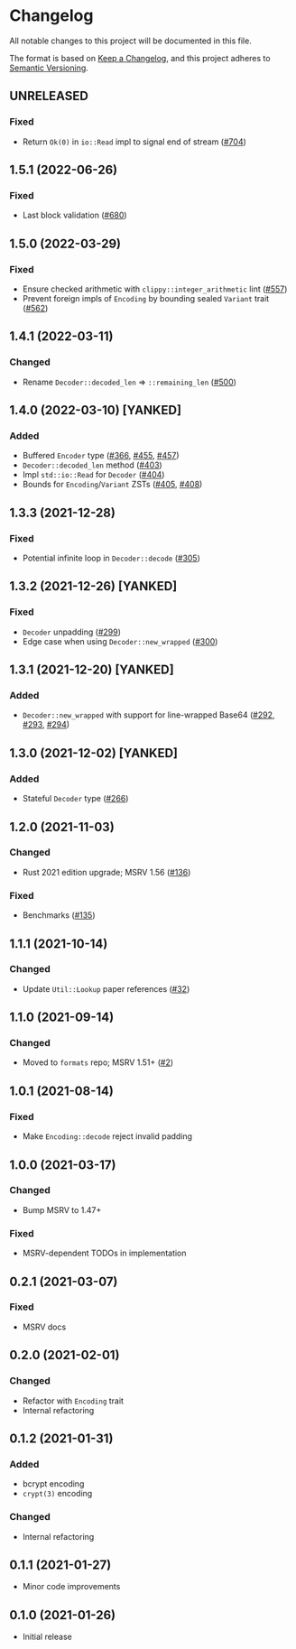 # Changelog
All notable changes to this project will be documented in this file.

The format is based on [Keep a Changelog](https://keepachangelog.com/en/1.0.0/),
and this project adheres to [Semantic Versioning](https://semver.org/spec/v2.0.0.html).

## UNRELEASED
### Fixed
- Return `Ok(0)` in `io::Read` impl to signal end of stream ([#704])

[#704]: https://github.com/RustCrypto/formats/pull/704

## 1.5.1 (2022-06-26)
### Fixed
- Last block validation ([#680])

[#680]: https://github.com/RustCrypto/formats/pull/680

## 1.5.0 (2022-03-29)
### Fixed
- Ensure checked arithmetic with `clippy::integer_arithmetic` lint ([#557])
- Prevent foreign impls of `Encoding` by bounding sealed `Variant` trait ([#562])

[#557]: https://github.com/RustCrypto/formats/pull/557
[#562]: https://github.com/RustCrypto/formats/pull/562

## 1.4.1 (2022-03-11)
### Changed
- Rename `Decoder::decoded_len` => `::remaining_len` ([#500])

[#500]: https://github.com/RustCrypto/formats/pull/500

## 1.4.0 (2022-03-10) [YANKED]
### Added
- Buffered `Encoder` type ([#366], [#455], [#457])
- `Decoder::decoded_len` method ([#403])
- Impl `std::io::Read` for `Decoder` ([#404])
- Bounds for `Encoding`/`Variant` ZSTs ([#405], [#408])

[#366]: https://github.com/RustCrypto/formats/pull/366
[#403]: https://github.com/RustCrypto/formats/pull/403
[#404]: https://github.com/RustCrypto/formats/pull/404
[#405]: https://github.com/RustCrypto/formats/pull/405
[#408]: https://github.com/RustCrypto/formats/pull/408
[#455]: https://github.com/RustCrypto/formats/pull/455
[#457]: https://github.com/RustCrypto/formats/pull/457

## 1.3.3 (2021-12-28)
### Fixed
- Potential infinite loop in `Decoder::decode` ([#305])

[#305]: https://github.com/RustCrypto/formats/pull/305

## 1.3.2 (2021-12-26) [YANKED]
### Fixed
- `Decoder` unpadding ([#299])
- Edge case when using `Decoder::new_wrapped` ([#300])

[#299]: https://github.com/RustCrypto/formats/pull/299
[#300]: https://github.com/RustCrypto/formats/pull/300

## 1.3.1 (2021-12-20) [YANKED]
### Added
- `Decoder::new_wrapped` with support for line-wrapped Base64 ([#292], [#293], [#294])

[#292]: https://github.com/RustCrypto/formats/pull/292
[#293]: https://github.com/RustCrypto/formats/pull/292
[#294]: https://github.com/RustCrypto/formats/pull/294

## 1.3.0 (2021-12-02) [YANKED]
### Added
- Stateful `Decoder` type ([#266])

[#266]: https://github.com/RustCrypto/formats/pull/266

## 1.2.0 (2021-11-03)
### Changed
- Rust 2021 edition upgrade; MSRV 1.56 ([#136])

### Fixed
- Benchmarks ([#135])

[#135]: https://github.com/RustCrypto/formats/pull/135
[#136]: https://github.com/RustCrypto/formats/pull/136

## 1.1.1 (2021-10-14)
### Changed
- Update `Util::Lookup` paper references ([#32])

[#32]: https://github.com/RustCrypto/formats/pull/32

## 1.1.0 (2021-09-14)
### Changed
- Moved to `formats` repo; MSRV 1.51+ ([#2])

[#2]: https://github.com/RustCrypto/formats/pull/2

## 1.0.1 (2021-08-14)
### Fixed
- Make `Encoding::decode` reject invalid padding

## 1.0.0 (2021-03-17)
### Changed
- Bump MSRV to 1.47+

### Fixed
- MSRV-dependent TODOs in implementation

## 0.2.1 (2021-03-07)
### Fixed
- MSRV docs

## 0.2.0 (2021-02-01)
### Changed
- Refactor with `Encoding` trait
- Internal refactoring

## 0.1.2 (2021-01-31)
### Added
- bcrypt encoding
- `crypt(3)` encoding

### Changed
- Internal refactoring

## 0.1.1 (2021-01-27)
- Minor code improvements

## 0.1.0 (2021-01-26)
- Initial release
